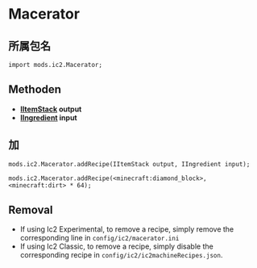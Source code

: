 # Macerator

## 所属包名

`import mods.ic2.Macerator;`

## Methoden

- **[IItemStack](/Vanilla/Items/IItemStack/) output**
- **[IIngredient](/Vanilla/Variable_Types/IIngredient/) input**

## 加

```zenscript
mods.ic2.Macerator.addRecipe(IItemStack output, IIngredient input);

mods.ic2.Macerator.addRecipe(<minecraft:diamond_block>, <minecraft:dirt> * 64);
```

## Removal

- If using Ic2 Experimental, to remove a recipe, simply remove the corresponding line in `config/ic2/macerator.ini`
- If using Ic2 Classic, to remove a recipe, simply disable the corresponding recipe in `config/ic2/ic2machineRecipes.json`.